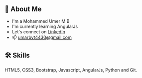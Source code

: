 ## 🚀 About Me
- I'm a Mohammed Umer M B
- I'm currently learning AngularJs
- Let's connect on [LinkedIn](https://www.linkedin.com/in/umarmb/)
- 📫 umarbvt4430@gmail.com

## 🛠 Skills
HTML5, CSS3, Bootstrap, Javascript, AngularJs, Python and Git.

